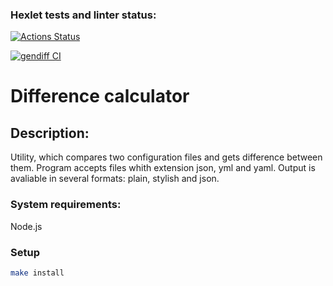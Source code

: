 ### Hexlet tests and linter status:
[![Actions Status](https://github.com/LKorsar/frontend-project-46/actions/workflows/hexlet-check.yml/badge.svg)](https://github.com/LKorsar/frontend-project-46/actions)

[![gendiff CI](https://github.com/LKorsar/frontend-project-46/actions/workflows/gendiff.yml/badge.svg)](https://github.com/LKorsar/frontend-project-46/actions/workflows/gendiff.yml)

# Difference calculator

## Description:
Utility, which compares two configuration files and gets difference between them. Program accepts files whith extension json, yml and yaml. Output is avaliable in several formats: plain, stylish and json.

### System requirements:
Node.js

### Setup
```bash
make install
```



